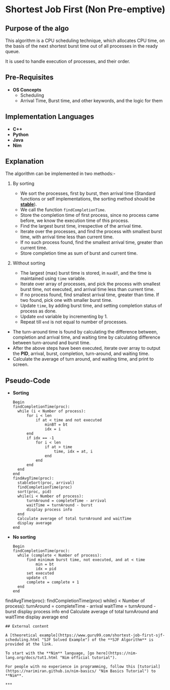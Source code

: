 # Shortest Job First (Non Pre-emptive)

## Purpose of the algo

This algorithm is a CPU scheduling technique, which allocates CPU time, on the basis of the next shortest burst time out of all processes in the ready queue.

It is used to handle execution of processes, and their order.

## Pre-Requisites

- **OS Concepts**
  - Scheduling
  - Arrival Time, Burst time, and other keywords, and the logic for them

## Implementation Languages

- **C++**
- **Python**
- **Java**
- **Nim**

## Explanation

The algorithm can be implemented in two methods:-

1. By sorting
   
   - We sort the processes, first by burst, then arrival time (Standard functions or self implementations, the sorting method should be [**stable**](https://www.geeksforgeeks.org/stability-in-sorting-algorithms/ "Stability in Sorting Algos")).
   - We call the function `findCompletionTime`.
   - Store the completion time of first process, since no process came before, we know the execution time of this process.
   - Find the largest burst time, irrespective of the arrival time.
   - Iterate over the processes, and find the process with smallest burst time, with arrival time less than current time.
   - If no such process found, find the smallest arrival time, greater than current time.
   - Store completion time as sum of burst and current time. 

2. Without sorting
   
   - The largest (max) burst time is stored, in `maxBT`, and the time is maintained using `time` variable.
   - Iterate over array of processes, and pick the process with smallest burst time, not executed, and arrival time less than current time.
   - If no process found, find smallest arrival time, greater than time. If two found, pick one with smaller burst time.
   - Update `time`, by adding burst time, and setting completion status of process as done.
   - Update `end` variable by incrementing by 1.
   - Repeat till `end` is not equal to number of processes.
- The turn-around time is found by calculating the difference between, completion and arrival time, and waiting time by calculating difference between turn-around and burst time.
- After the above steps have been executed, iterate over array to output the **PID**, arrival, burst, completion, turn-around, and waiting time.
- Calculate the average of turn around, and waiting time, and print to screen.

## Pseudo-Code

- **Sorting**
  
  ```
  Begin
  findCompletionTime(proc):
    while (i < Number of process):
        for i < len
            if at < time and not executed
                minBT = bt
                idx = i
        end
        if idx == -1
            for i < len
                if at > time
                    time, idx = at, i
                end
            end
        end
    end
  end
  findAvgTime(proc):
    stableSort(proc, arrival)
    findCompletionTime(proc)
    sort(proc, pid)
    while(i < Number of process):
        turnAround = completeTime - arrival
        waitTime = turnAround - burst
        display process info
    end
    Calculate average of total turnAround and waitTime
    display average
  end
  ```

- **No sorting**
  
  ```
  Begin
  findCompletionTime(proc):
    while (complete < Number of process):
        find minimum burst time, not executed, and at < time
            min = bt
            idx = pid
        set executed
        update ct
        complete = complete + 1
    end
  end
  ```

findAvgTime(proc):
    findCompletionTime(proc)
    while(i < Number of process):
        turnAround = completeTime - arrival
        waitTime = turnAround - burst
        display process info
    end
    Calculate average of total turnAround and waitTime
    display average
end

```
## External content

A [theoretical example](https://www.guru99.com/shortest-job-first-sjf-scheduling.html "SJF Solved Example") of the **SJF Algorithm** is provided at the link.

To start with the **Nim** language, [go here](https://nim-lang.org/docs/tut1.html "Nim official tutorial").

For people with no experience in programming, follow this [tutorial](https://narimiran.github.io/nim-basics/ "Nim Basics Tutorial") to **Nim**.

***
```

